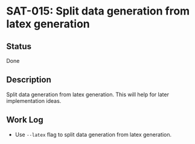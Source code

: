 # SAT-015: Split data generation from latex generation

## Status

Done

## Description

Split data generation from latex generation. This will help for later
implementation ideas.

## Work Log

- Use `--latex` flag to split data generation from latex generation.
